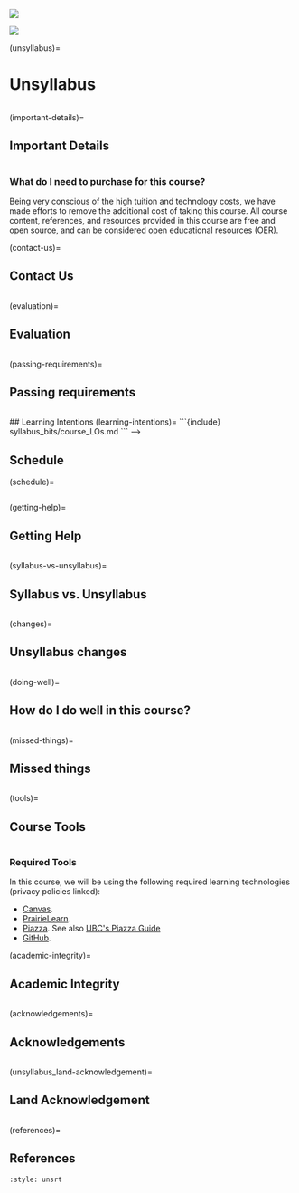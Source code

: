![](../images/header.jpg)

![](../images/UBC_CS.png)

(unsyllabus)=
# Unsyllabus

```{include} unsyllabus_bits/main_nav.md
```

<!-- 
```{figure} ../images/construction.jpeg
---
width: 750px
name: Under Construction.
---
This course website is currently under construction. It will continue to be updated and will be released closer to the course start date. [Photo by Mabel Amber from Pexels](https://www.pexels.com/photo/traffic-red-blue-sign-117602/). 
```
 -->

(important-details)=
## Important Details

```{include} unsyllabus_bits/important_details.md
```

### What do I need to purchase for this course?

Being very conscious of the high tuition and technology costs, we have made efforts to remove the additional cost of taking this course.
All course content, references, and resources provided in this course are free and open source, and can be considered open educational resources (OER).

<div class="page_break"> </div>

(contact-us)=
## Contact Us

```{include} syllabus_bits/teaching_team.md
```
(evaluation)=
## Evaluation

```{include} unsyllabus_bits/grading_practices_detailed.md
```

(passing-requirements)=
## Passing requirements

```{include} syllabus_bits/passing_requirement.md
```

<!-->
## Learning Intentions
(learning-intentions)=
```{include} syllabus_bits/course_LOs.md
``` 
-->

<div class="page_break"> </div>

## Schedule

(schedule)=
```{include} syllabus_bits/schedule.md
```

<div class="page_break"> </div>

(getting-help)=
## Getting Help

```{include} unsyllabus_bits/getting_help.md
```

(syllabus-vs-unsyllabus)=
## Syllabus vs. Unsyllabus

```{include} unsyllabus_bits/why_syllabus_unsyllabus.md
```

<div class="page_break"> </div>

(changes)=
## Unsyllabus changes

```{include} unsyllabus_bits/changes.md
```

(doing-well)=
## How do I do well in this course?

```{include} unsyllabus_bits/doing_well_cpsc.md
```

(missed-things)=
## Missed things

```{include} unsyllabus_bits/missed_things.md
```

<div class="page_break"> </div>

(tools)=
## Course Tools

```{include} unsyllabus_bits/course_tools.md
```

### Required Tools

In this course, we will be using the following required learning technologies (privacy policies linked): 

- [Canvas](https://faculty.canvas.ubc.ca/canvas-privacy/).
- [PrairieLearn](https://www.prairielearn.com/legal/privacy).
- [Piazza](https://piazza.com/legal/privacy).  See also [UBC's Piazza Guide](https://lthub.ubc.ca/guides/piazza-instructor-guide/)
- [GitHub](https://docs.github.com/en/github/site-policy/github-privacy-statement).
<!--
- [Ed Discussion](https://edstem.org/privacy)

```{include} unsyllabus_bits/tools/canvas.md
```

```{include} unsyllabus_bits/tools/ed_discussion.md
```

```{include} unsyllabus_bits/tools/github.md
```

```{include} unsyllabus_bits/tools/prairielearn.md
```

- [Sli.do](https://www.slido.com/terms?experience_id=1&utm_campaign=_eid-007-control&utm_source=www.slido.com-_ab#privacy-policy)
```{include} unsyllabus_bits/tools/slido.md
```
- [Gradescope](https://www.gradescope.com/privacy)

```{include} unsyllabus_bits/tools/gradescope.md
```

### What type of information will I collect about you in this course?

```{include} ../about/syllabus_bits/learning_analytics.md
```

<div class="page_break"> </div>

(philosophy)=
## Teaching Philosophy

```{include} unsyllabus_bits/teaching_philosophy.md
```
-->

(academic-integrity)=
## Academic Integrity

```{include} unsyllabus_bits/academic_integrity.md
```

<div class="page_break"> </div>

<!--
(withdrawing)=
## What should I think about if I'm considering withdrawing from the course?

```{include} unsyllabus_bits/withdrawing.md
```
-->

(acknowledgements)=
## Acknowledgements

```{include} unsyllabus_bits/acknowledgements.md
```

(unsyllabus_land-acknowledgement)=
## Land Acknowledgement

```{include} syllabus_bits/land_acknowledgement.md
```

(references)=
## References

```{bibliography}
:style: unsrt
```